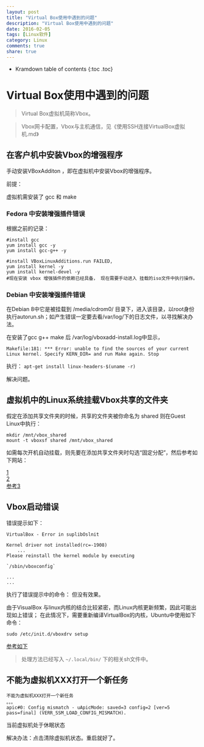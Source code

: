 ```yaml
---
layout: post
title: "Virtual Box使用中遇到的问题"
description: "Virtual Box使用中遇到的问题"
date: 2016-02-05
tags: [Linux软件]
category: Linux
comments: true
share: true
---
```



* Kramdown table of contents
{:toc .toc}


# Virtual Box使用中遇到的问题

> Virtual Box虚拟机简称Vbox。

> Vbox网卡配置，Vbox与主机通信，见《使用SSH连接VirtualBox虚拟机.md》


## 在客户机中安装Vbox的增强程序

手动安装VBoxAdditon ，即在虚拟机中安装Vbox的增强程序。

前提：  

虚拟机需安装了 gcc 和 make 


### Fedora 中安装增强插件错误
根据之前的记录： 
```
#install gcc 
yum install gcc -y 
yum install gcc-g++ -y

#install VBoxLinuxAdditions.run FAILED,   
yum install kernel -y
yum install kernel-devel -y
#现在安装 vbox 增强插件的依赖已经具备， 现在需要手动进入 挂载的iso文件中执行操作。
```


### Debian 中安装增强插件错误

在Debian 8中它是被挂载到 /media/cdrom0/ 目录下，进入该目录，以root身份执行autorun.sh；如产生错误一定要去看/var/log/下的日志文件，以寻找解决办法。


在安装了gcc g++ make 后 /var/log/vboxadd-install.log中显示，
```
Makefile:181: *** Error: unable to find the sources of your current Linux kernel. Specify KERN_DIR= and run Make again. Stop
```

执行： `apt-get install linux-headers-$(uname -r)` 

解决问题。




## 虚拟机中的Linux系统挂载Vbox共享的文件夹

假定在添加共享文件夹的时候，共享的文件夹被你命名为 shared 
则在Guest Linux中执行： 

```
mkdir /mnt/vbox_shared
mount -t vboxsf shared /mnt/vbox_shared
```

如需每次开机自动挂载，则先要在添加共享文件夹时勾选“固定分配”，然后参考如下网站： 

[1](http://forum.ubuntu.org.cn/viewtopic.php?t=294734)   
[2](https://help.ubuntu.com/community/VirtualBox/SharedFolders)   
[参考3](http://www.cnblogs.com/52linux/archive/2012/03/07/2384381.html)   




## Vbox启动错误

错误提示如下：  

```
VirtualBox - Error in suplibOslnit   

Kernel driver not installed(rc=-1908)  
	...
Please reinstall the kernel module by executing 

`/sbin/vboxconfig`

...
...

```

执行了错误提示中的命令：  但没有效果。


由于VisualBox 与linux内核的结合比较紧密，而Linux内核更新频繁，因此可能出现如上错误；
在此情况下，需要重新编译VirtualBox的内核，Ubuntu中使用如下命令：   
```
sudo /etc/init.d/vboxdrv setup  
```

[参考如下](http://www.cnblogs.com/WormCanFly/archive/2012/05/23/2514338.html)

> 处理方法已经写入 `~/.local/bin/`  下的相关sh文件中。

## 不能为虚拟机XXX打开一个新任务


```
不能为虚拟机XXX打开一个新任务
。。。
apic#0: Config mismatch - uApicMode: saved=3 config=2 [ver=5 pass=final] (VERR_SSM_LOAD_CONFIG_MISMATCH).
```
当前虚拟机处于休眠状态

解决办法：点击清除虚拟机状态。重启就好了。

